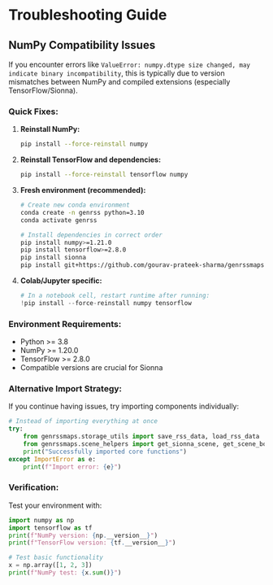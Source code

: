 # Troubleshooting Guide

## NumPy Compatibility Issues

If you encounter errors like `ValueError: numpy.dtype size changed, may indicate binary incompatibility`, this is typically due to version mismatches between NumPy and compiled extensions (especially TensorFlow/Sionna).

### Quick Fixes:

1. **Reinstall NumPy:**
   ```bash
   pip install --force-reinstall numpy
   ```

2. **Reinstall TensorFlow and dependencies:**
   ```bash
   pip install --force-reinstall tensorflow numpy
   ```

3. **Fresh environment (recommended):**
   ```bash
   # Create new conda environment
   conda create -n genrss python=3.10
   conda activate genrss
   
   # Install dependencies in correct order
   pip install numpy>=1.21.0
   pip install tensorflow>=2.8.0
   pip install sionna
   pip install git+https://github.com/gourav-prateek-sharma/genrssmaps.git[all]
   ```

4. **Colab/Jupyter specific:**
   ```python
   # In a notebook cell, restart runtime after running:
   !pip install --force-reinstall numpy tensorflow
   ```

### Environment Requirements:

- Python >= 3.8
- NumPy >= 1.20.0
- TensorFlow >= 2.8.0
- Compatible versions are crucial for Sionna

### Alternative Import Strategy:

If you continue having issues, try importing components individually:

```python
# Instead of importing everything at once
try:
    from genrssmaps.storage_utils import save_rss_data, load_rss_data
    from genrssmaps.scene_helpers import get_sionna_scene, get_scene_bounds3d
    print("Successfully imported core functions")
except ImportError as e:
    print(f"Import error: {e}")
```

### Verification:

Test your environment with:

```python
import numpy as np
import tensorflow as tf
print(f"NumPy version: {np.__version__}")
print(f"TensorFlow version: {tf.__version__}")

# Test basic functionality
x = np.array([1, 2, 3])
print(f"NumPy test: {x.sum()}")
```